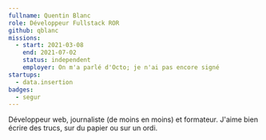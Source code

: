 ```yaml
---
fullname: Quentin Blanc
role: Développeur Fullstack ROR
github: qblanc
missions:
  - start: 2021-03-08
    end: 2021-07-02
    status: independent
    employer: On m'a parlé d'Octo; je n'ai pas encore signé
startups:
  - data.insertion
badges:
  - segur
---
```


Développeur web, journaliste (de moins en moins) et formateur.
J'aime bien écrire des trucs, sur du papier ou sur un ordi.
